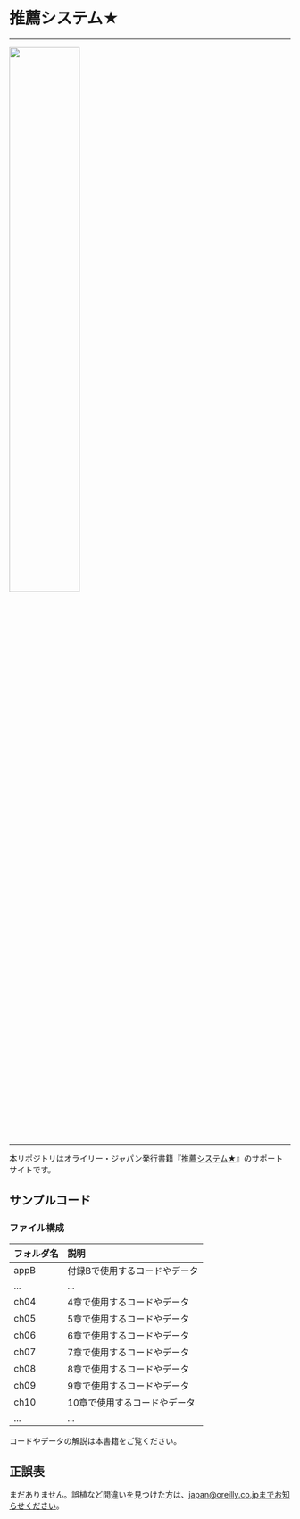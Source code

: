 # 推薦システム★

---

<img src="カバー画像.jpg" width="50%">

---

本リポジトリはオライリー・ジャパン発行書籍『[推薦システム★](https://www.oreilly.co.jp/books/9784873119663/)』のサポートサイトです。


## サンプルコード

### ファイル構成

|フォルダ名 |説明                             |
|:--        |:--                            |
|appB       |付録Bで使用するコードやデータ      |
|...        |...                            |
|ch04       |4章で使用するコードやデータ        |
|ch05       |5章で使用するコードやデータ        |
|ch06       |6章で使用するコードやデータ        |
|ch07       |7章で使用するコードやデータ        |
|ch08       |8章で使用するコードやデータ        |
|ch09       |9章で使用するコードやデータ        |
|ch10       |10章で使用するコードやデータ       |
|...        |...                            |

コードやデータの解説は本書籍をご覧ください。

## 正誤表

まだありません。誤植など間違いを見つけた方は、japan@oreilly.co.jpまでお知らせください。
